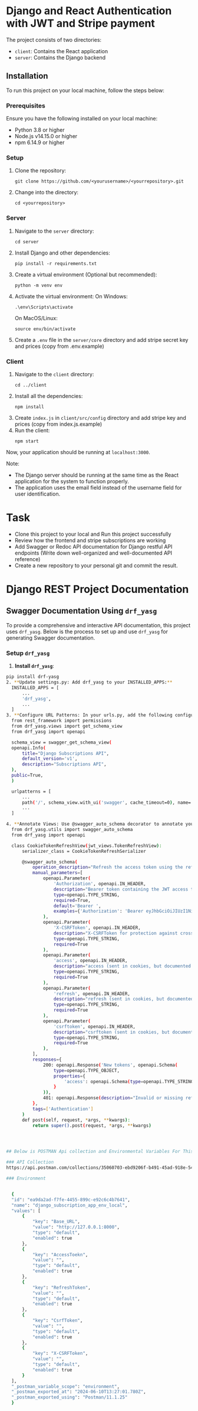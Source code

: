 # Django and React Authentication with JWT and Stripe payment

The project consists of two directories: 

- `client`: Contains the React application
- `server`: Contains the Django backend

## Installation

To run this project on your local machine, follow the steps below:

### Prerequisites

Ensure you have the following installed on your local machine:

- Python 3.8 or higher
- Node.js v14.15.0 or higher
- npm 6.14.9 or higher

### Setup

1. Clone the repository:
    ```
    git clone https://github.com/<yourusername>/<yourrepository>.git
    ```
2. Change into the directory:
    ```
    cd <yourrepository>
    ```

### Server

1. Navigate to the `server` directory:
    ```
    cd server
    ```
2. Install Django and other dependencies:
    ```
    pip install -r requirements.txt
    ```
3. Create a virtual environment (Optional but recommended):
    ```
    python -m venv env
    ```
4. Activate the virtual environment:
    On Windows:
    ```
    .\env\Scripts\activate
    ```
    On MacOS/Linux:
    ```
    source env/bin/activate
    ```
5. Create a `.env` file in the `server/core` directory and add stripe secret key and prices (copy from .env.example)

### Client

1. Navigate to the `client` directory:
    ```
    cd ../client
    ```
2. Install all the dependencies:
    ```
    npm install
    ```
3. Create `index.js` in `client/src/config` directory and add stripe key and prices (copy from index.js.example)
4. Run the client:
    ```
    npm start
    ```

Now, your application should be running at `localhost:3000`.

Note:
- The Django server should be running at the same time as the React application for the system to function properly.
- The application uses the email field instead of the username field for user identification.


# Task
- Clone this project to your local and Run this project successfully
- Review how the frontend and stripe subscriptions are working
- Add Swagger or Redoc API documentation for Django restful API endpoints (Write down well-organized and well-documented API reference)
- Create a new repository to your personal git and commit the result.

# Django REST Project Documentation

## Swagger Documentation Using `drf_yasg`

To provide a comprehensive and interactive API documentation, this project uses `drf_yasg`. Below is the process to set up and use `drf_yasg` for generating Swagger documentation.

### Setup `drf_yasg`

1. **Install `drf_yasg`**:

  ```sh
  pip install drf-yasg
2. **Update settings.py: Add drf_yasg to your INSTALLED_APPS:**
    INSTALLED_APPS = [
        ...
        'drf_yasg',
        ...
    ]
3. **Configure URL Patterns: In your urls.py, add the following configurations to include the Swagger UI **
    from rest_framework import permissions
    from drf_yasg.views import get_schema_view
    from drf_yasg import openapi

    schema_view = swagger_get_schema_view(
    openapi.Info(
        title="Django Subscriptions API",
        default_version='v1',
        description="Subscriptions API",
    ),
    public=True,
    )

    urlpatterns = [
        ...
        path('/', schema_view.with_ui('swagger', cache_timeout=0), name='schema-swagger-ui'),
        ...
    ]

4. **Annotate Views: Use @swagger_auto_schema decorator to annotate your views for better documentation. Here is an example for a token refresh view:**
    from drf_yasg.utils import swagger_auto_schema
    from drf_yasg import openapi

    class CookieTokenRefreshView(jwt_views.TokenRefreshView):
        serializer_class = CookieTokenRefreshSerializer

        @swagger_auto_schema(
            operation_description="Refresh the access token using the refresh token from the cookie.",
            manual_parameters=[
                openapi.Parameter(
                    'Authorization', openapi.IN_HEADER,
                    description="Bearer token containing the JWT access token",
                    type=openapi.TYPE_STRING,
                    required=True,
                    default='Bearer ',
                    examples={'Authorization': 'Bearer eyJhbGciOiJIUzI1NiIsInR5cCI6IkpXVCJ9...'}
                ),
                openapi.Parameter(
                    'X-CSRFToken', openapi.IN_HEADER,
                    description="X-CSRFToken for protection against cross-site request forgery.",
                    type=openapi.TYPE_STRING,
                    required=True
                ),
                openapi.Parameter(
                    'access', openapi.IN_HEADER,
                    description="access (sent in cookies, but documented here for visibility: access=value)",
                    type=openapi.TYPE_STRING,
                    required=True
                ),
                openapi.Parameter(
                    'refresh', openapi.IN_HEADER,
                    description="refresh (sent in cookies, but documented here for visibility: refresh=value)",
                    type=openapi.TYPE_STRING,
                    required=True
                ),
                openapi.Parameter(
                    'csrftoken', openapi.IN_HEADER,
                    description="csrftoken (sent in cookies, but documented here for visibility: csrftoken=value)",
                    type=openapi.TYPE_STRING,
                    required=True
                ),
            ],
            responses={
                200: openapi.Response('New tokens', openapi.Schema(
                    type=openapi.TYPE_OBJECT,
                    properties={
                        'access': openapi.Schema(type=openapi.TYPE_STRING, description='New JWT access token'),
                    }
                )),
                401: openapi.Response(description="Invalid or missing refresh token"),
            },
            tags=['Authentication']
        )
        def post(self, request, *args, **kwargs):
            return super().post(request, *args, **kwargs)




## Below is POSTMAN Api collection and Environmental Variables For This Project.
 
### API Collection
  https://api.postman.com/collections/35060703-ebd9206f-b491-45ad-918e-5487ee9cc76b?access_key=PMAT-01J0157EFM9C31BTKYQFXDS1N3

### Environment


    {
	"id": "ea9da2ad-f7fe-4455-899c-e92c6c4b7641",
	"name": "django_subscription_app_env_local",
	"values": [
		{
			"key": "Base_URL",
			"value": "http://127.0.0.1:8000",
			"type": "default",
			"enabled": true
		},
		{
			"key": "AccessToekn",
			"value": "",
			"type": "default",
			"enabled": true
		},
		{
			"key": "RefreshToken",
			"value": "",
			"type": "default",
			"enabled": true
		},
		{
			"key": "CsrfToken",
			"value": "",
			"type": "default",
			"enabled": true
		},
		{
			"key": "X-CSRFToken",
			"value": "",
			"type": "default",
			"enabled": true
		}
	],
	"_postman_variable_scope": "environment",
	"_postman_exported_at": "2024-06-10T13:27:01.780Z",
	"_postman_exported_using": "Postman/11.1.25"
    }


